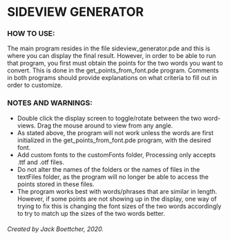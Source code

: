 # SIDEVIEW GENERATOR

### HOW TO USE:

The main program resides in the file sideview_generator.pde and this is where you can display the final result. However, in order to be able to run that program, you first must obtain the points for the two words you want to convert. This is done in the get_points_from_font.pde program. Comments in both programs should provide explanations on what criteria to fill out in order to customize.

### NOTES AND WARNINGS:

* Double click the display screen to toggle/rotate between the two word-views. Drag the mouse around to view from any angle.  
* As stated above, the program will not work unless the words are first initialized in the get_points_from_font.pde program, with the desired font.  
* Add custom fonts to the customFonts folder, Processing only accepts .ttf and .otf files.  
* Do not alter the names of the folders or the names of files in the textFiles folder, as the program will no longer be able to access the points stored in these files.  
* The program works best with words/phrases that are similar in length. However, if some points are not showing up in the display, one way of trying to fix this is changing the font sizes of the two words accordingly to try to match up the sizes of the two words better.

  
###### Created by Jack Boettcher, 2020.
